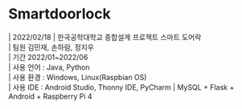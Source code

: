 # Smartdoorlock
| 2022/02/18
| 한국공학대학교 종합설계 프로젝트 스마트 도어락<br>
| 팀원 김민재, 손하람, 정지우<br>
| 기간 2022/01~2022/06<br>
| 사용 언어 : Java, Python<br>
| 사용 환경 : Windows, Linux(Raspbian OS)<br>
| 사용 IDE : Android Studio, Thonny IDE, PyCharm
| MySQL + Flask + Android + Raspberry Pi 4<br>
